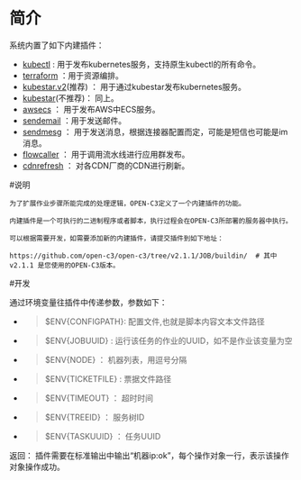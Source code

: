# 简介

系统内置了如下内建插件：

* [kubectl](/kubectl/README.md) : 用于发布kubernetes服务，支持原生kubectl的所有命令。
* [terraform](/terraform/README.md) ：用于资源编排。
* [kubestar.v2](/kubestar.v2/README.md)(推荐) ： 用于通过kubestar发布kubernetes服务。
* [kubestar](/kubestar/README.md)(不推荐)：  同上。
* [awsecs](/awsecs/README.md) ： 用于发布AWS中ECS服务。
* [sendemail](/sendemail/README.md) ：用于发送邮件。
* [sendmesg](/sendmesg/README.md) ： 用于发送消息，根据连接器配置而定，可能是短信也可能是im消息。
* [flowcaller](/flowcaller/README.md) ： 用于调用流水线进行应用群发布。
* [cdnrefresh](/cdnrefresh/README.md) ： 对各CDN厂商的CDN进行刷新。

#说明

```
为了扩展作业步骤所能完成的处理逻辑，OPEN-C3定义了一个内建插件的功能。

内建插件是一个可执行的二进制程序或者脚本，执行过程会在OPEN-C3所部署的服务器中执行。

可以根据需要开发，如需要添加新的内建插件，请提交插件到如下地址：

https://github.com/open-c3/open-c3/tree/v2.1.1/JOB/buildin/  # 其中v2.1.1 是您使用的OPEN-C3版本。
```

#开发

通过环境变量往插件中传递参数，参数如下：

* > $ENV{CONFIGPATH}: 配置文件,也就是脚本内容文本文件路径
* > $ENV{JOBUUID} : 运行该任务的作业的UUID，如不是作业该变量为空
* > $ENV{NODE} ： 机器列表，用逗号分隔
* > $ENV{TICKETFILE} : 票据文件路径
* > $ENV{TIMEOUT} ： 超时时间
* > $ENV{TREEID} ： 服务树ID
* > $ENV{TASKUUID} ： 任务UUID

返回：
插件需要在标准输出中输出“机器ip:ok”，每个操作对象一行，表示该操作对象操作成功。
